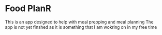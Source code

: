 # Food PlanR
This is an app designed to help with meal prepping and meal planning
The app is not yet finshed as it is something that I am wokring on in my free time

